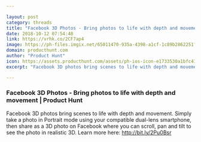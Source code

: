 ```yaml
---

layout: post
category: threads
title: "Facebook 3D Photos - Bring photos to life with depth and movement"
date: 2018-10-12 07:54:48
link: https://vrhk.co/2CF7ap4
image: https://ph-files.imgix.net/65011470-935a-4398-a1cf-1c89b2862251?auto=format&fit=crop&h=512&w=1024
domain: producthunt.com
author: "Product Hunt"
icon: https://assets.producthunt.com/assets/ph-ios-icon-e1733530a1bfc41080db8161823f1ef262cdbbc933800c0a2a706f70eb9c277a.png
excerpt: "Facebook 3D photos bring scenes to life with depth and movement. Simply take a photo in Portrait mode using your compatible dual-lens smartphone, then share as a 3D photo on Facebook where you can scroll, pan and tilt to see the photo in realistic 3D. Learn more here: <http://bit.ly/2Pu0Bsr>"

---
```


### Facebook 3D Photos - Bring photos to life with depth and movement | Product Hunt

Facebook 3D photos bring scenes to life with depth and movement. Simply take a photo in Portrait mode using your compatible dual-lens smartphone, then share as a 3D photo on Facebook where you can scroll, pan and tilt to see the photo in realistic 3D. Learn more here: <http://bit.ly/2Pu0Bsr>
